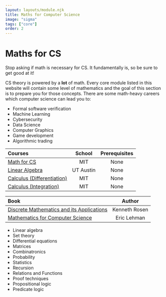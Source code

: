 ```yaml
---
layout: layouts/module.njk
title: Maths for Computer Science
image: "sigma"
tags: ["core"]
order: 2
---
```


<!-- Start Heading -->

# Maths for CS

Stop asking if math is necessary for CS. It fundamentally is, so be sure to get good at it!

<!-- End Heading -->

<!-- Start Rationale -->

CS theory is powered by a **lot** of math. Every core module listed in this website will contain some level of mathematics and the goal of this section is to prepare you for those concepts. There are some math-heavy careers which computer science can lead you to:

- Formal software verification
- Machine Learning
- Cybersecurity
- Data Science
- Computer Graphics
- Game development
- Algorithmic trading
<!-- End Rationale -->

<!-- Start Resources -->

| Courses                                                                                                                                            |  School   | Prerequisites |
| :------------------------------------------------------------------------------------------------------------------------------------------------- | :-------: | :-----------: |
| [Math for CS](https://ocw.mit.edu/courses/electrical-engineering-and-computer-science/6-042j-mathematics-for-computer-science-fall-2010/index.htm) |    MIT    |     None      |
| [Linear Algebra](https://www.edx.org/course/linear-algebra-foundations-to-frontiers)                                                               | UT Austin |     None      |
| [Calculus (Differentiation)](https://www.edx.org/course/calculus-1a-differentiation)                                                               |    MIT    |     None      |
| [Calculus (Integration)](https://www.edx.org/course/calculus-1b-integration)                                                                       |    MIT    |     None      |

<!-- End Resources -->

<!-- Start RecommendedBooks -->

| Book                                                                                                                              |    Author     |
| :-------------------------------------------------------------------------------------------------------------------------------- | :-----------: |
| [Discrete Mathematics and its Applications](https://www.amazon.com/Discrete-Mathematics-Applications-Kenneth-Rosen/dp/0073383090) | Kenneth Rosen |
| [Mathematics for Computer Science](https://www.amazon.co.uk/Mathematics-Computer-Science-Eric-Lehman/dp/9888407066)               |  Eric Lehman  |

<!-- End RecommendedBooks -->

<!-- Start Checklist -->

- Linear algebra
- Set theory
- Differential equations
- Matrices
- Combinatronics
- Probability
- Statistics
- Recursion
- Relations and Functions
- Proof techniques
- Propositional logic
- Predicate logic
<!-- End Checklist -->
